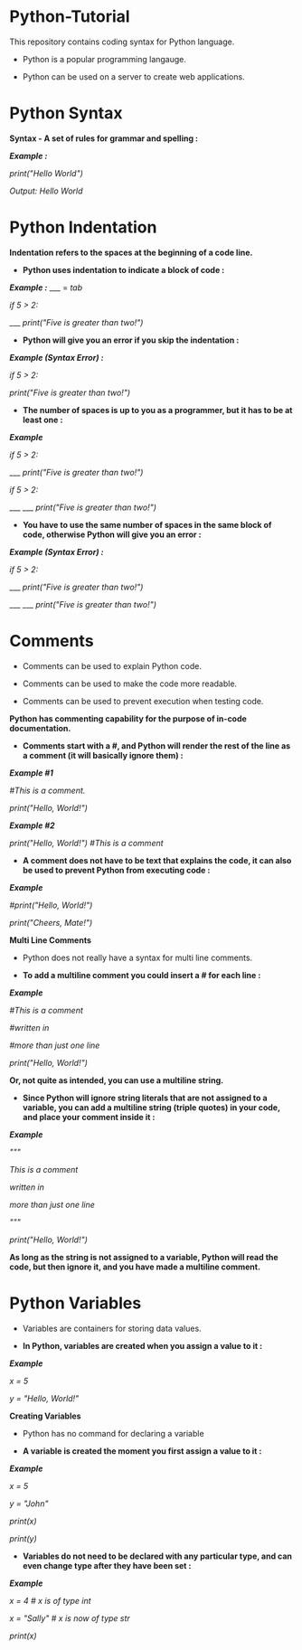 # Python-Tutorial
This repository contains coding syntax for Python language.

- Python is a popular programming langauge.

- Python can be used on a server to create web applications.

# Python Syntax

**Syntax - A set of rules for grammar and spelling :**

***Example :***

_print("Hello World")_

_Output: Hello World_

# Python Indentation

**Indentation refers to the spaces at the beginning of a code line.**

- **Python uses indentation to indicate a block of code :**

***Example :*** ___ = _tab_

_if 5 > 2:_
  
___ _print("Five is greater than two!")_
  
- **Python will give you an error if you skip the indentation :**

***Example (Syntax Error) :***

_if 5 > 2:_

_print("Five is greater than two!")_

- **The number of spaces is up to you as a programmer, but it has to be at least one :**

***Example***

_if 5 > 2:_
   
___ _print("Five is greater than two!")_

_if 5 > 2:_
      
___ ___ _print("Five is greater than two!")_
      
- **You have to use the same number of spaces in the same block of code, otherwise Python will give you an error :**

***Example (Syntax Error) :***

_if 5 > 2:_
 
___ _print("Five is greater than two!")_
        
___ ___ _print("Five is greater than two!")_

# Comments

- Comments can be used to explain Python code.

- Comments can be used to make the code more readable.

- Comments can be used to prevent execution when testing code.

**Python has commenting capability for the purpose of in-code documentation.**

- **Comments start with a #, and Python will render the rest of the line as a comment (it will basically ignore them) :**

***Example #1***

_#This is a comment._

_print("Hello, World!")_

***Example #2***

_print("Hello, World!") #This is a comment_

- **A comment does not have to be text that explains the code, it can also be used to prevent Python from executing code :**

***Example***

_#print("Hello, World!")_

_print("Cheers, Mate!")_

**Multi Line Comments**

- Python does not really have a syntax for multi line comments.

- **To add a multiline comment you could insert a # for each line :**

***Example***

_#This is a comment_

_#written in_

_#more than just one line_

_print("Hello, World!")_

**Or, not quite as intended, you can use a multiline string.**

- **Since Python will ignore string literals that are not assigned to a variable, you can add a multiline string (triple quotes) in your code, and place your comment inside it :**

***Example***

_"""_

_This is a comment_

_written in_

_more than just one line_

_"""_

_print("Hello, World!")_

**As long as the string is not assigned to a variable, Python will read the code, but then ignore it, and you have made a multiline comment.**

# Python Variables

- Variables are containers for storing data values.

- **In Python, variables are created when you assign a value to it :**

***Example***

_x = 5_

_y = "Hello, World!"_

**Creating Variables**

- Python has no command for declaring a variable

- **A variable is created the moment you first assign a value to it :**

***Example***

_x = 5_

_y = "John"_

_print(x)_

_print(y)_

- **Variables do not need to be declared with any particular type, and can even change type after they have been set :**

***Example***

_x = 4       # x is of type int_

_x = "Sally" # x is now of type str_

_print(x)_
